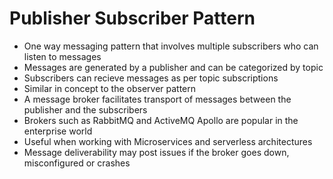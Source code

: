 # Publisher Subscriber Pattern

- One way messaging pattern that involves multiple subscribers who can listen to messages
- Messages are generated by a publisher and can be categorized by topic
- Subscribers can recieve messages as per topic subscriptions
- Similar in concept to the observer pattern
- A message broker facilitates transport of messages between the publisher and the subscribers
- Brokers such as RabbitMQ and ActiveMQ Apollo are popular in the enterprise world
- Useful when working with Microservices and serverless architectures
- Message deliverability may post issues if the broker goes down, misconfigured or crashes

